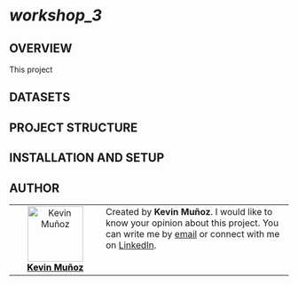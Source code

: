 # ***workshop_3***
## **OVERVIEW**
This project 

## **DATASETS**


## **PROJECT STRUCTURE**


## **INSTALLATION AND SETUP**


## **AUTHOR**
<table style="border-collapse: collapse; border: none;">
  <tr>
    <td align="center" width="150" style="border: none;">
      <a href="https://github.com/KevinMG1601">
        <img src="https://avatars.githubusercontent.com/u/143461336?v=4" width="100px" alt="Kevin Muñoz"/><br />
        <span style="color: black; font-weight: bold;">Kevin Muñoz</span>
      </a>
    </td>
    <td style="border: none; vertical-align: top;">
      Created by <b>Kevin Muñoz</b>. I would like to know your opinion about this project. You can write me by <a href="mailto:kevin.andres2636@gmail.com">email</a> or connect with me on <a href="https://www.linkedin.com/in/kevin-mu%C3%B1oz-231b80303/">LinkedIn</a>.
    </td>
  </tr>
</table>

